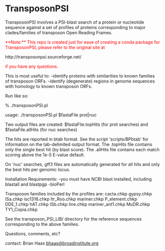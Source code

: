 # TransposonPSI

TransposonPSI involves a PSI-blast search of a protein or nucleotide sequence against a set of profiles of proteins corresponding to major clades/families of transposon Open Reading Frames.

<p style='color:red'>**Note:** This repo is created just for ease of creating a conda package for TransposonPSI, please refer to the original site at</p> http://transposonpsi.sourceforge.net/
<p style='color:red'> if you have any questions.  </p>

This is most useful to:
-identify proteins with similarities to known families of transposon ORFs.
-identify (degenerate) regions in genome sequences with homology to known transposon ORFs.

Run like so:

   % ./transposonPSI.pl 

   usage: ./transposonPSI.pl $fastaFile prot|nuc
                                                                                                                                                               
Two output files are created:
     $fastaFile.topHits (for prot searches)
    and
     $fastaFile.allHits (for nuc searches)

The hits are reported in btab format.  See the script 'scripts/BPbtab' for information on the tab-delimited output format.
The .topHits file contains only the single best hit (by blast score).
The .allHits file contains each match scoring above the 1e-5 E-value default.

On 'nuc' searches, gff3 files are automatically generated for all hits and only the best hits per genomic locus.


Installation Requirements:
-you must have NCBI blast installed, including blastall and blastpgp
-bioPerl


Transposon families included by the profiles are:
cacta.chkp  gypsy.chkp  ISa.chkp  isc1316.chkp  ltr_Roo.chkp       mariner.chkp  P_element.chkp
DDE_1.chkp  hAT.chkp    ISb.chkp  line.chkp     mariner_ant1.chkp  MuDR.chkp     TY1_Copia.chkp  

See the transposon_PSI_LIB/ directory for the reference sequences corresponding to the above families.


Questions, comments, etc?

contact: Brian Haas bhaas@broadinstitute.org





